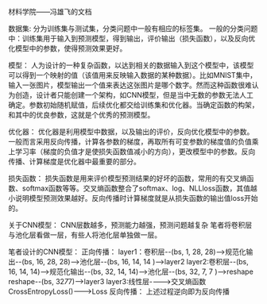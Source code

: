 材料学院——冯雄飞的文档

数据集:
分为训练集与测试集，分类问题中一般有相应的标签集。
一般的分类问题中：训练集用于输入到预测模型，得到输出，评价输出（损失函数），以及反向优化模型中的参数，使得预测效果更好。

模型：
人为设计的一种复杂函数，以达到相关的数据输入到这个模型中，该模型可以得到一个映射的值（该值用来反映输入数据的某种数据）。比如MNIST集中，输入一张图片，模型输出一个值来表达这张图片是哪个数字。然而这种函数很难认为创造，设计者只能创建一个架构，如CNN模型，但是当中无数的参数无法人工确定。参数初始随机赋值，后续优化都交给训练集和优化器。当确定函数的构架，和其中的优良参数，这就是个优秀的预测模型。

优化器：
优化器是利用模型中数据，以及输出的评价，反向优化模型中的参数。一般而言采用反向传播，计算各参数的梯度，再取所有可变参数的梯度值的负值乘上学习率（梯度的负值才是使损失函数值减小的方向），更改模型中的参数。反向传播、计算梯度是优化器中最重要的部分。

损失函数：
损失函数是用来评价模型预测结果的好坏的函数，常用的有交叉熵函数、softmax函数等等。交叉熵函数整合了softmax、log、NLLloss函数，其值越小说明模型预测效果越好。反向传播时计算梯度就是从损失函数的输出值loss开始的。

关于CNN模型：
CNN层数越多，预测能力越强，预测问题越复杂
笔者将卷积层与池化层看做一层，有些人将池化层单独做一层。

笔者设计的CNN模型：
正向传播：
layer1：卷积层--(bs, 1, 28, 28)-->规范化输出--(bs, 16, 28, 28)-->池化层--(bs, 16, 14, 14 )-->layer2
layer2:卷积层--(bs, 16, 14, 14)-->规范化输出--(bs, 32, 14, 14)-->池化层--(bs, 32, 7, 7 )-->reshape
       reshape--(bs, 32*7*7)-->layer3
layer3:线性层---->交叉熵函数
CrossEntropyLoss()--->Loss
反向传播：
上述过程逆向即为反向传播
